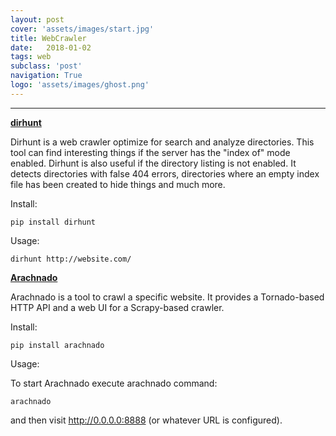 ```yaml
---
layout: post
cover: 'assets/images/start.jpg'
title: WebCrawler
date:   2018-01-02
tags: web
subclass: 'post'
navigation: True
logo: 'assets/images/ghost.png'
---
```


---

[**dirhunt**](https://github.com/Nekmo/dirhunt)

Dirhunt is a web crawler optimize for search and analyze directories. This tool can find interesting things if the server has the "index of" mode enabled. Dirhunt is also useful if the directory listing is not enabled. It detects directories with false 404 errors, directories where an empty index file has been created to hide things and much more.

Install:

```
pip install dirhunt
```

Usage:

```
dirhunt http://website.com/
```

[**Arachnado**](https://github.com/TeamHG-Memex/arachnado)

Arachnado is a tool to crawl a specific website. It provides a Tornado-based HTTP API and a web UI for a Scrapy-based crawler.

Install:

```
pip install arachnado
```

Usage:


To start Arachnado execute arachnado command:

```
arachnado
```

and then visit http://0.0.0.0:8888 (or whatever URL is configured).



